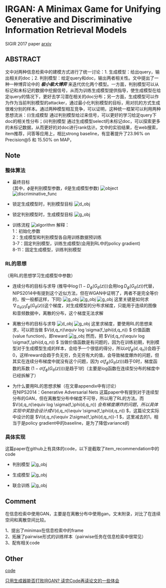 # IRGAN: A Minimax Game for Unifying Generative and Discriminative Information Retrieval Models

SIGIR 2017 paper [arxiv](https://arxiv.org/pdf/1705.10513.pdf)



## ABSTRACT
文中对两种信息检索中的建模方式进行了统一讨论：1. 生成模型：给出query，输出相关的doc；2. 判别模型：给定query和doc，输出两者相关性。文中提出了一种一种博弈论中的 ***极小极大博弈*** 来迭代优化两个模型。一方面，判别模型可以从标记和未标记的数据中挖掘信号，从而为训练生成模型提供指导，使生成模型在给定query的情况下，更好去学习潜在相关的doc分布；另一方面，生成模型可以作为作为当前判别模型的attacker，通过最小化判别模型的目标，用对抗的方式生成很难分别的样本。通过两种模型相互竞争，可以证明，这种统一框架可以利用两种思想流派：(i)生成模型 通过判别模型给过来信号，可以更好的学习给定query下doc的相关性分布；(ii)判别模型 通过生成模型select的未标记doc，可以探索更多的未标记数据，从而更好的对doc进行rank估计。文中的实验结果，在web搜索，item推荐，问答等应用上，相比strong baseline，有显著提升了23.96% on Precision@5 和 15.50% on MAP，

## Note

### 整体算法
* 最终目标  
(其中，$\phi$是判别模型参数，$\theta$是生成模型参数)
![object](https://raw.githubusercontent.com/celia01/papernotes/master/202004/pic/1.png)
![discriminative_func](https://raw.githubusercontent.com/celia01/papernotes/master/202004/pic/2.png)

* 锁定生成模型时，判别模型目标
![d_obj](https://raw.githubusercontent.com/celia01/papernotes/master/202004/pic/3.png)

* 锁定判别模型时，生成模型目标
![g_obj](https://raw.githubusercontent.com/celia01/papernotes/master/202004/pic/4.png)

* 训练流程
![algorithm](https://raw.githubusercontent.com/celia01/papernotes/master/202004/pic/6.png)
解释：  
1：初始化参数  
2：生成模型和判别模型各自用训练数据预训练  
3-7：固定判别模型，训练生成模型(会用到RL中的policy gradient)  
8-11：固定生成模型，训练判别模型 

### RL的思想
（用RL的思想学习生成模型中参数）  

* 连续分布的目标与求导
(推导中$\log(1 − D_\phi(G_\theta(z)))$会用$\log D_\phi(G_\theta(z))$代替，NIPS2014中有提到这个近似方法，但在WGAN中证明了，两者不是完全等价的，按一般都这样，下同)
 ![g_obj](https://raw.githubusercontent.com/celia01/papernotes/master/202004/pic/12.png)
 ![g_obj](https://raw.githubusercontent.com/celia01/papernotes/master/202004/pic/13.png)
 ![g_obj](https://raw.githubusercontent.com/celia01/papernotes/master/202004/pic/10.png)
 这里关键是如何求 $\nabla_{G_\theta(z)}f_\phi(G_\theta(z))$这个梯度，对生成模型的分布求梯度，只能用于连续的图像和音频数据中，离散的分布，这个梯度无法求解
  
* 离散分布的目标与求导
 ![d_obj](https://raw.githubusercontent.com/celia01/papernotes/master/202004/pic/4.png)
 ![g_obj](https://raw.githubusercontent.com/celia01/papernotes/master/202004/pic/5.png)
 这里求梯度，要使用RL的思想来求，可以把当做 $V(d,q_n)\equiv log \sigma(f_\phi(d,q_n)) $ 价值函数(value function)，即reward
 ![g_obj](https://raw.githubusercontent.com/celia01/papernotes/master/202004/pic/11.png)
 然而，把 $V(d,q_n)\equiv log \sigma(f_\phi(d,q_n)) $  当做价值函数是有问题的，因为在训练初期，判别模型对于生成模型生成的样本，会给予一个很低的得分，所以$\sigma(f_\phi(d,q_n))$会趋于0，这样reward会趋于负无穷，负无穷有大的值，会导致梯度爆炸的问题，但其实在连续分布梯度中就没有这个问题，因为 $\sigma(f_\phi(G_\theta(z)))$趋于0时，梯度函数的系数 $(1-\sigma(f_\phi(G_\theta(z))))$是趋于1的（主要是log函数在连续型分布的梯度中已经拆解了）

* 为什么要用RL的思想求解（在文章appendix中有讨论）  
在NIPS2014：Generative Adversarial Nets 这篇paper中有提到对于连续型分布的GAN，但在离散型分布中梯度不可导，所以用了RL的方法。而$V(d,q_n)\equiv log \sigma(f_\phi(d,q_n)) $会有梯度爆炸的问题，所以具体实现中奖励会设计成$V(d,q_n)\equiv \sigma(f_\phi(d,q_n)) $，这篇论文实际中设计的是 $V(d,q_n)\equiv 2\sigma(f_\phi(d,q_n))-1 $，这里减去的1，相当于是policy gradient中的baseline，是为了降低variance的

### 具体实现
这篇paper在github上有具体的code，以下是截取了item_recommendation中的code  

* 判别模型
 ![g_obj](https://raw.githubusercontent.com/celia01/papernotes/master/202004/pic/7.png)

* 生成模型
![g_obj](https://raw.githubusercontent.com/celia01/papernotes/master/202004/pic/8.png)

* 联合训练
 ![g_obj](https://raw.githubusercontent.com/celia01/papernotes/master/202004/pic/9.png)



## Comment
在信息检索中使用GAN，主要是在离散分布中使用gan，文末附录，对比了在连续空间和离散空间比较。

1、提出了minimax在信息检索中的frame  
2、拓展了pairwise形式的训练样本（pairwise任务在信息检索中很常见）  
3、配有相关code  


## Other
[code](https://github.com/geek-ai/irgan)

[只用生成器能否打败IRGAN? 读完Code再读论文的一些体会](https://medium.com/@yaoyaowd/%E5%8F%AA%E7%94%A8%E7%94%9F%E6%88%90%E5%99%A8%E8%83%BD%E5%90%A6%E6%89%93%E8%B4%A5irgan-%E8%AF%BB%E5%AE%8Ccode%E5%86%8D%E8%AF%BB%E8%AE%BA%E6%96%87%E7%9A%84%E4%B8%80%E4%BA%9B%E4%BD%93%E4%BC%9A-4b3f7c29b477)



